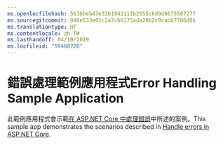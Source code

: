 ```yaml
---
ms.openlocfilehash: 5636beb47e32b184211fb2555c6d9d067550727f
ms.sourcegitcommit: 948e533e02c2a7cb6175ada20b2c9cabb7786d0b
ms.translationtype: HT
ms.contentlocale: zh-TW
ms.lasthandoff: 04/10/2019
ms.locfileid: "59468720"
---
```

# <a name="error-handling-sample-application"></a><span data-ttu-id="78f0f-101">錯誤處理範例應用程式</span><span class="sxs-lookup"><span data-stu-id="78f0f-101">Error Handling Sample Application</span></span>

<span data-ttu-id="78f0f-102">此範例應用程式會示範[在 ASP.NET Core 中處理錯誤](https://docs.microsoft.com/aspnet/core/fundamentals/error-handling)中所述的案例。</span><span class="sxs-lookup"><span data-stu-id="78f0f-102">This sample app demonstrates the scenarios described in [Handle errors in ASP.NET Core](https://docs.microsoft.com/aspnet/core/fundamentals/error-handling).</span></span>

